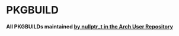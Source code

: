# PKGBUILD
#### All PKGBUILDs maintained [by nullptr_t in the Arch User Repository](https://aur.archlinux.org/packages/?SeB=m&K=nullptr_t)

